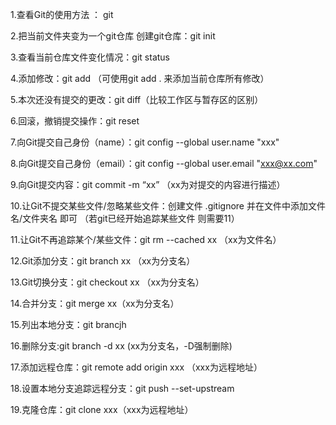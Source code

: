  1.查看Git的使用方法 ： git

2.把当前文件夹变为一个git仓库 创建git仓库：git init

3.查看当前仓库文件变化情况：git status

4.添加修改：git add （可使用git add . 来添加当前仓库所有修改）

5.本次还没有提交的更改：git diff（比较工作区与暂存区的区别）

6.回滚，撤销提交操作：git reset 

7.向Git提交自己身份（name）：git config --global user.name "xxx"

8.向Git提交自己身份（email）：git config --global user.email "xxx@xx.com"

9.向Git提交内容：git commit -m “xx” （xx为对提交的内容进行描述）

10.让Git不提交某些文件/忽略某些文件：创建文件 .gitignore 并在文件中添加文件名/文件夹名 即可 （若git已经开始追踪某些文件 则需要11）

11.让Git不再追踪某个/某些文件：git rm --cached xx （xx为文件名）

12.Git添加分支：git branch xx （xx为分支名）

13.Git切换分支：git checkout xx （xx为分支名）

14.合并分支：git merge xx（xx为分支名）

15.列出本地分支：git brancjh

16.删除分支:git branch -d xx (xx为分支名，-D强制删除)

17.添加远程仓库：git remote add origin xxx （xxx为远程地址）

18.设置本地分支追踪远程分支：git push --set-upstream

19.克隆仓库：git clone xxx（xxx为远程地址）  